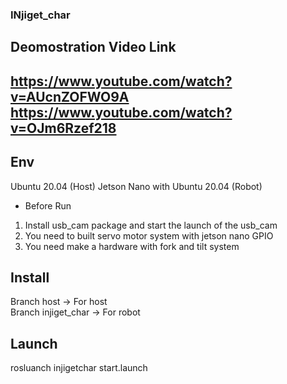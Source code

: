 ### INjiget_char

## Deomostration Video Link  
https://www.youtube.com/watch?v=AUcnZOFWO9A  
https://www.youtube.com/watch?v=OJm6Rzef218
---

Env
---
Ubuntu 20.04 (Host)
Jetson Nano with Ubuntu 20.04 (Robot)

- Before Run
1. Install usb_cam package and start the launch of the usb_cam
2. You need to built servo motor system with jetson nano GPIO
3. You need make a hardware with fork and tilt system

Install
---
Branch host -> For host  
Branch injiget_char -> For robot

Launch
---
rosluanch injigetchar start.launch
